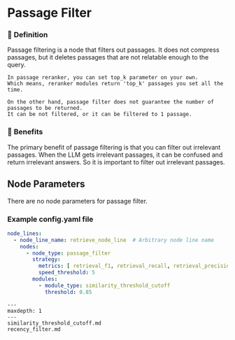 # Passage Filter

### 🔎 **Definition**

Passage filtering is a node that filters out passages.
It does not compress passages, but it deletes passages that are not relatable enough to the query.

```{admonition} What is difference between Passage Filter and Passage Reranker?
In passage reranker, you can set top_k parameter on your own.
Which means, reranker modules return 'top_k' passages you set all the time.

On the other hand, passage filter does not guarantee the number of passages to be returned.
It can be not filtered, or it can be filtered to 1 passage. 
```

### 🤸 **Benefits**

The primary benefit of passage filtering is that you can filter out irrelevant passages.
When the LLM gets irrelevant passages, it can be confused and return irrelevant answers.
So it is important to filter out irrelevant passages.

## **Node Parameters**

There are no node parameters for passage filter.

### Example config.yaml file

```yaml
node_lines:
  - node_line_name: retrieve_node_line  # Arbitrary node line name
    nodes:
      - node_type: passage_filter
        strategy:
          metrics: [ retrieval_f1, retrieval_recall, retrieval_precision ]
          speed_threshold: 5
        modules:
          - module_type: similarity_threshold_cutoff
            threshold: 0.85
```

```{toctree}
---
maxdepth: 1
---
similarity_threshold_cutoff.md
recency_filter.md
```
